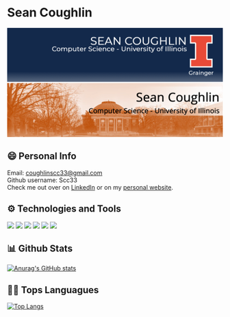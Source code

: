 # Sean Coughlin

![Banner](https://github.com/Scc33/Scc33/blob/1fba88a3bfe5a976c145f914039f13c7a0d0bf06/linkedin-banner-image%20copy%203.png)
![Banner](https://github.com/Scc33/Scc33/blob/1fba88a3bfe5a976c145f914039f13c7a0d0bf06/linkedin-banner-image-2.png)

## 😄 Personal Info
Email: coughlinscc33@gmail.com \
Github username: Scc33 \
Check me out over on [LinkedIn](https://www.linkedin.com/in/sean-m-coughlin/) or on my [personal website](https://scc33.github.io).

## ⚙️ Technologies and Tools
![](https://img.shields.io/badge/Code-Python-informational?style=flat&logo=<LOGO_NAME>&logoColor=white&color=2bbc8a)
![](https://img.shields.io/badge/Code-JavaScript-informational?style=flat&logo=<LOGO_NAME>&logoColor=white&color=2bbc8a)
![](https://img.shields.io/badge/Code-C++-informational?style=flat&logo=<LOGO_NAME>&logoColor=white&color=2bbc8a)
![](https://img.shields.io/badge/Code-Java-informational?style=flat&logo=<LOGO_NAME>&logoColor=white&color=2bbc8a)
![](https://img.shields.io/badge/Code-HTML/CSS-informational?style=flat&logo=<LOGO_NAME>&logoColor=white&color=2bbc8a)
![](https://img.shields.io/badge/Code-Swift-informational?style=flat&logo=<LOGO_NAME>&logoColor=white&color=2bbc8a)

## 📊 Github Stats
[![Anurag's GitHub stats](https://github-readme-stats.vercel.app/api?username=scc33&hide=contribs&count_private=true&theme=dark)](https://github.com/anuraghazra/github-readme-stats)

## 🤟🏼 Tops Languagues
[![Top Langs](https://github-readme-stats.vercel.app/api/top-langs/?username=scc33&layout=compact&theme=dark)](https://github.com/anuraghazra/github-readme-stats)

